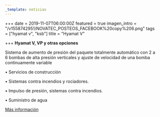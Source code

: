 ```yaml
---
_template: noticias
---
```






+++
date = 2019-11-07T06:00:00Z
featured = true
imagen_intro = "/v1558742951/NOVATEC_POSTEOS_FACEBOOK%20copy%206.png"
tags = ["hyamat v", "ksb"]
title = "Hyamat V"

+++
**Hyamat V, VP y otras opciones**

Sistema de aumento de presión del paquete totalmente automático con 2 a 6 bombas de alta presión verticales y ajuste de velocidad de una bomba continuamente variable

• Servicios de construcción

• Sistemas contra incendios y rociadores.

• Impulso de presión, sistemas contra incendios.

• Suministro de agua

[Más información](https://products.ksb.com/global/products/pumps-and-pump-systems/ready-to-connect-pump-sets/pressure-boosting-units/hyamat-v-3006 "Más info")
